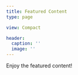 ```yaml
---
title: Featured Content
type: page

view: Compact

header:
  caption: ''
  image: ''
---
```


Enjoy the featured content!
